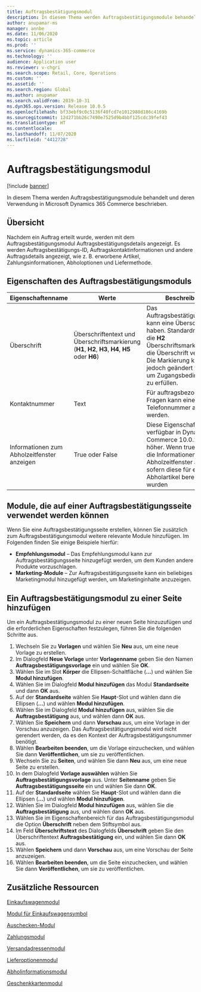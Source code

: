 ```yaml
---
title: Auftragsbestätigungsmodul
description: In diesem Thema werden Auftragsbestätigungsmodule behandelt und deren Verwendung in Microsoft Dynamics 365 Commerce beschrieben.
author: anupamar-ms
manager: annbe
ms.date: 11/06/2020
ms.topic: article
ms.prod: ''
ms.service: dynamics-365-commerce
ms.technology: ''
audience: Application user
ms.reviewer: v-chgri
ms.search.scope: Retail, Core, Operations
ms.custom: ''
ms.assetid: ''
ms.search.region: Global
ms.author: anupamar
ms.search.validFrom: 2019-10-31
ms.dyn365.ops.version: Release 10.0.5
ms.openlocfilehash: bf33ebf9c0c5136f40fcd7e1012988d186c4169b
ms.sourcegitcommit: 12d271bb26c7490e7525d9b4bbf125cdc39fef43
ms.translationtype: HT
ms.contentlocale: 
ms.lasthandoff: 11/07/2020
ms.locfileid: "4412728"
---
```

# <a name="order-confirmation-module"></a>Auftragsbestätigungsmodul

[!include [banner](includes/banner.md)]

In diesem Thema werden Auftragsbestätigungsmodule behandelt und deren Verwendung in Microsoft Dynamics 365 Commerce beschrieben.

## <a name="overview"></a>Übersicht

Nachdem ein Auftrag erteilt wurde, werden mit dem Auftragsbestätigungsmodul Auftragsbestätigungsdetails angezeigt. Es werden Auftragsbestätigungs-ID, Auftragskontaktinformationen und andere Auftragsdetails angezeigt, wie z. B. erworbene Artikel, Zahlungsinformationen, Abholoptionen und Liefermethode.

## <a name="order-confirmation-module-properties"></a>Eigenschaften des Auftragsbestätigungsmoduls

| Eigenschaftenname  | Werte | Beschreibung |
|----------------|--------|-------------|
| Überschrift        | Überschriftentext und Überschriftsmarkierung (**H1**, **H2**, **H3**, **H4**, **H5** oder **H6**) | Das Auftragsbestätigungsmodul kann eine Überschrift haben. Standardmäßig wird die **H2** Überschriftsmarkierung für die Überschrift verwendet. Die Markierung kann jedoch geändert werden, um Zugangsbedingungen zu erfüllen. |
| Kontaktnummer | Text | Für auftragsbezogene Fragen kann eine Telefonnummer angegeben werden. |
| Informationen zum Abholzeitfenster anzeigen | True oder False | Diese Eigenschaft ist verfügbar in Dynamics 365 Commerce 10.0.15 und höher. Wenn true, werden die Informationen zum Abholzeitfenster angezeigt, sofern diese für einen Abholartikel bereitgestellt wurden|

## <a name="modules-that-can-be-used-on-an-order-confirmation-page"></a>Module, die auf einer Auftragsbestätigungsseite verwendet werden können

Wenn Sie eine Auftragsbestätigungsseite erstellen, können Sie zusätzlich zum Auftragsbestätigungsmodul weitere relevante Module hinzufügen. Im Folgenden finden Sie einige Beispiele hierfür:

- **Empfehlungsmodul** – Das Empfehlungsmodul kann zur Auftragsbestätigungsseite hinzugefügt werden, um dem Kunden andere Produkte vorzuschlagen.
- **Marketing-Module** – Zur Auftragsbestätigungsseite kann ein beliebiges Marketingmodul hinzugefügt werden, um Marketinginhalte anzuzeigen.

## <a name="add-an-order-confirmation-module-to-a-page"></a>Ein Auftragsbestätigungsmodul zu einer Seite hinzufügen

Um ein Auftragsbestätigungsmodul zu einer neuen Seite hinzuzufügen und die erforderlichen Eigenschaften festzulegen, führen Sie die folgenden Schritte aus.

1. Wechseln Sie zu **Vorlagen** und wählen Sie **Neu** aus, um eine neue Vorlage zu erstellen.
1. Im Dialogfeld **Neue Vorlage** unter **Vorlagenname** geben Sie den Namen **Auftragsbestätigungsvorlage** ein und wählen Sie **OK**.
1. Wählen Sie im Slot **Körper** die Ellipsen-Schaltfläche (**...**) und wählen Sie **Modul hinzufügen**.
1. Wählen Sie im Dialogfeld **Modul hinzufügen** das Modul **Standardseite** und dann **OK** aus.
1. Auf der **Standardseite** wählen Sie **Haupt**-Slot und wählen dann die Ellipsen (**...**) und wählen **Modul hinzufügen**.
1. Wählen Sie im Dialogfeld **Modul hinzufügen** aus, wählen Sie die **Auftragsbestätigung** aus, und wählen dann **OK** aus.
1. Wählen Sie **Speichern** und dann **Vorschau** aus, um eine Vorlage in der Vorschau anzuzeigen. Das Auftragsbestätigungsmodul wird nicht gerendert werden, da es den Kontext der Auftragsbestätigungsnummer benötigt.
1. Wählen **Bearbeiten beenden**, um die Vorlage einzuchecken, und wählen Sie dann **Veröffentlichen**, um sie zu veröffentlichen.
1. Wechseln Sie zu **Seiten**, und wählen Sie dann **Neu** aus, um eine neue Seite zu erstellen.
1. In dem Dialogfeld **Vorlage auswählen** wählen Sie **Auftragsbestätigungsvorlage** aus. Unter **Seitenname** geben Sie **Auftragsbestätigungsseite** ein und wählen Sie dann **OK**.
1. Auf der **Standardseite** wählen Sie **Haupt**-Slot und wählen dann die Ellipsen (**...**) und wählen **Modul hinzufügen**.
1. Wählen Sie im Dialogfeld **Modul hinzufügen** aus, wählen Sie die **Auftragsbestätigung** aus, und wählen dann **OK** aus.
1. Wählen Sie im Eigenschaftenbereich für das Auftragsbestätigungsmodul die Option **Überschrift** neben dem Stiftsymbol aus.
1. Im Feld **Überschriftstext** des Dialogfelds **Überschrift** geben Sie den Überschriftentext **Auftragsbestätigung** ein, und wählen Sie dann **OK** aus.
1. Wählen **Speichern** und dann **Vorschau** aus, um eine Vorschau der Seite anzuzeigen.
1. Wählen **Bearbeiten beenden**, um die Seite einzuchecken, und wählen Sie dann **Veröffentlichen**, um sie zu veröffentlichen.

## <a name="additional-resources"></a>Zusätzliche Ressourcen

[Einkaufswagenmodul](add-cart-module.md)

[Modul für Einkaufswagensymbol](cart-icon-module.md)

[Auschecken-Modul](add-checkout-module.md)

[Zahlungsmodul](payment-module.md)

[Versandadressenmodul](ship-address-module.md)

[Lieferoptionenmodul](delivery-options-module.md)

[Abholinformationsmodul](pickup-info-module.md)

[Geschenkkartenmodul](add-giftcard.md)

